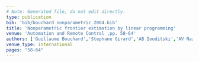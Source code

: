 ```yaml
---
# Note: Generated file, do not edit directly.
type: publication
bib: 'bib/bouchard_nonparametric_2004.bib'
title: 'Nonparametric frontier estimation by linear programming'
venue: 'Automation and Remote Control ,pp. 58-64'
authors: ['Guillaume Bouchard','Stephane Girard','AB Iouditski','AV Nazin']
venue_type: international
pages: "58-64"
---
```

